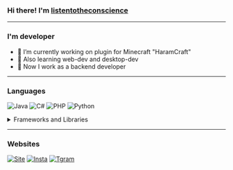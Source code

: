 ### Hi there! I'm [listentotheconscience](https://listentotheconscience.ru)
***

### I'm developer
- 🔭 I’m currently working on plugin for Minecraft "HaramCraft"
- 🌱 Also learning web-dev and desktop-dev
- 🧛 Now I work as a backend developer
***
### Languages
![Java](https://icons.iconarchive.com/icons/tatice/cristal-intense/32/Java-icon.png) 
![C#](https://cdn.icon-icons.com/icons2/2415/PNG/32/csharp_original_logo_icon_146578.png)
![PHP](https://cdn.icon-icons.com/icons2/512/PNG/32/prog-php01_icon-icons.com_50777.png)
![Python](https://cdn.icon-icons.com/icons2/112/PNG/32/python_18894.png)
<details>
  <summary>Frameworks and Libraries</summary>
  
  - Python: Flask/Django
  
  - PHP: Laravel
  
  - C#: SpaceVIL, BCL
</details>

***

### Websites

[![Site](https://image.flaticon.com/icons/png/32/1450/1450332.png)][1] 
[![Insta](https://image.flaticon.com/icons/png/32/2111/2111463.png)][2] 
[![Tgram](https://image.flaticon.com/icons/png/32/2111/2111646.png)][3] 

[1]: https://listentotheconscience.ru
[2]: https://www.instagram.com/iseethatshitlikethesharingan
[3]: https://t.me/listentotheconscience
